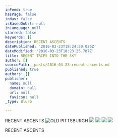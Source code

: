 ```yaml
---
inFeed: true
hasPage: false
inNav: false
isBasedOnUrl: null
inLanguage: null
starred: false
keywords: []
description: RECENT ASCENTS
datePublished: '2016-03-23T18:24:50.026Z'
dateModified: '2016-03-23T18:23:25.787Z'
title: RECENT TRIPS INTO THE SKY
author: []
sourcePath: _posts/2016-03-23-recent-ascents.md
published: true
authors: []
publisher:
  name: null
  domain: null
  url: null
  favicon: null
_type: Blurb

---
```

RECENT ASCENTS
![OLD PITTSBURGH](https://s3-us-west-2.amazonaws.com/the-grid-img/p/123d08c26a30b366bd2cba0d3b1f9558576de7d2.jpg)
![](https://the-grid-user-content.s3-us-west-2.amazonaws.com/426c9b02-c3bf-4a3d-82c5-8420e160c6b6.jpg)
![](https://s3-us-west-2.amazonaws.com/the-grid-img/p/32c3b1dd8b2490c9fba9ee8a39c88c17667ae7c9.jpg)
![](https://the-grid-user-content.s3-us-west-2.amazonaws.com/cd060f3f-0e5d-43e7-bd96-040d9a885696.jpg)
![](https://the-grid-user-content.s3-us-west-2.amazonaws.com/31f268a8-101c-40ce-94c7-40cf03dd0409.jpg)

RECENT ASCENTS